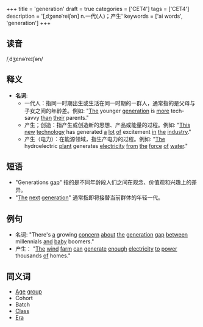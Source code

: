 +++
title = 'generation'
draft = true
categories = ['CET4']
tags = ['CET4']
description = '[ˌdʒenəˈrei∫ən] n.一代(人)；产生'
keywords = ['ai words', 'generation']
+++

## 读音
/ˌdʒɛnəˈreɪʃən/

## 释义
- **名词**:
  - 一代人：指同一时期出生或生活在同一时期的一群人，通常指的是父母与子女之间的年龄差。例如: "[The](/post/the/) younger [generation](/post/generation/) is [more](/post/more/) tech-savvy [than](/post/than/) [their](/post/their/) parents."
  - 产生；创造：指产生或创造新的思想、产品或能量的过程。例如: "[This](/post/this/) [new](/post/new/) [technology](/post/technology/) has generated [a](/post/a/) [lot](/post/lot/) [of](/post/of/) excitement [in](/post/in/) [the](/post/the/) [industry](/post/industry/)."
  - 产生（电力）：在能源领域，指生产电力的过程。例如: "[The](/post/the/) hydroelectric [plant](/post/plant/) generates [electricity](/post/electricity/) [from](/post/from/) [the](/post/the/) [force](/post/force/) [of](/post/of/) [water](/post/water/)."

## 短语
- "Generations [gap](/post/gap/)" 指的是不同年龄段人们之间在观念、价值观和兴趣上的差异。
- "[The](/post/the/) [next](/post/next/) [generation](/post/generation/)" 通常指即将接替当前群体的年轻一代。

## 例句
- 名词: "There's [a](/post/a/) growing [concern](/post/concern/) [about](/post/about/) [the](/post/the/) [generation](/post/generation/) [gap](/post/gap/) [between](/post/between/) millennials [and](/post/and/) [baby](/post/baby/) boomers."
- 产生： "[The](/post/the/) [wind](/post/wind/) [farm](/post/farm/) [can](/post/can/) [generate](/post/generate/) [enough](/post/enough/) [electricity](/post/electricity/) [to](/post/to/) [power](/post/power/) thousands [of](/post/of/) homes."

## 同义词
- [Age](/post/age/) [group](/post/group/)
- Cohort
- Batch
- [Class](/post/class/)
- [Era](/post/era/)
